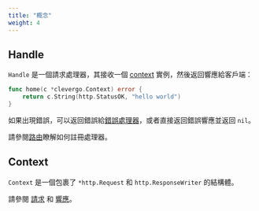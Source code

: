 ```yaml
---
title: "概念"
weight: 4
---
```


## Handle

`Handle` 是一個請求處理器，其接收一個 [context](#context) 實例，然後返回響應給客戶端：

```go
func home(c *clevergo.Context) error {
	return c.String(http.StatusOK, "hello world")
}
```

如果出現錯誤，可以返回錯誤給[錯誤處理器](/zh-hant/docs/error-handling)，或者直接返回錯誤響應並返回 `nil`。

請參閱[路由](/zh-hant/docs/routing)瞭解如何註冊處理器。

## Context

`Context` 是一個包裹了 `*http.Request` 和 `http.ResponseWriter` 的結構體。

請參閱 [請求](/zh-hant/docs/request) 和 [響應](/zh-hant/docs/response)。
